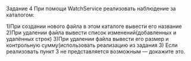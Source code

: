 Задание 4
При помощи WatchService реализовать наблюдение за каталогом:

1)При создании нового файла в этом каталоге вывести его название
2)При удалении файла вывести список изменений(добавленных и удалённых строк)
3)При удалении файла вывести его размер и контрольную сумму(использовать реализацию из задания 3)
Если реализовать пункт 3 не представляется возможным — докажите это.